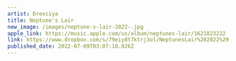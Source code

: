 ```yaml
---
artist: Drexciya
title: Neptune's Lair
new_image: /images/neptune-s-lair-2022-.jpg
apple_link: https://music.apple.com/us/album/neptunes-lair/1621823222
link: https://www.dropbox.com/s/79eiy8t7ktrj3ol/NeptunesLair%282022%29.zip?dl=1
published_date: 2022-07-09T03:07:10.826Z
---
```

